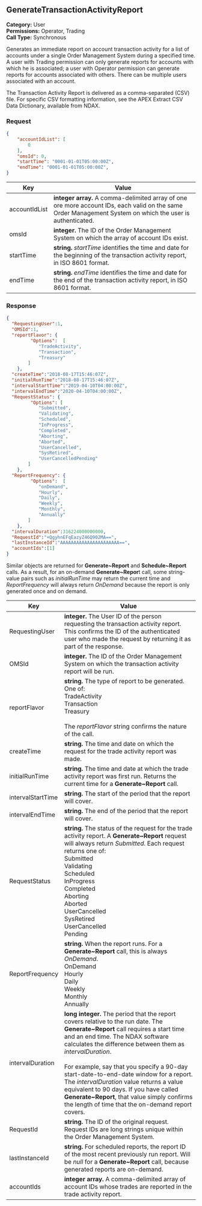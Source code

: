 ## GenerateTransactionActivityReport

**Category:** User<br />
**Permissions:** Operator, Trading<br />
**Call Type:** Synchronous

Generates an immediate report on account transaction activity for a list of accounts under a single Order Management System during a specified time. A user with Trading permission can only generate reports for accounts with which he is associated; a user with Operator permission can generate reports for accounts associated with others. There can be multiple users associated with an account. 

The Transaction Activity Report is delivered as a comma-separated (CSV) file. For specific CSV formatting information, see the APEX Extract CSV Data Dictionary, available from NDAX.

### Request

```json
{
	"accountIdList": [
		0
	],
	"omsId": 0,
	"startTime": "0001-01-01T05:00:00Z",
	"endTime": "0001-01-01T05:00:00Z",
}
```

| Key           | Value                                                        |
| ------------- | ------------------------------------------------------------ |
| accountIdList | **integer array.** A comma-delimited array of one ore more account IDs, each valid on the same Order Management System on which the user is authenticated. |
| omsId         | **integer.** The ID of the Order Management System on which the array of account IDs exist. |
| startTime     | **string.** *startTime* identifies the time and date for the beginning of the transaction activity report, in ISO 8601 format. |
| endTime       | **string.**  *endTime* identifies the time and date for the end of the transaction activity report, in ISO 8601 format. |

### Response

```json
{ 
  "RequestingUser":1,
  "OMSId":1,
  "reportFlavor": {
		 "Options":  [
			"TradeActivity",
			"Transaction",
			"Treasury"
		] 
	},
  "createTime":"2018-08-17T15:46:07Z",
  "initialRunTime":"2018-08-17T15:46:07Z",
  "intervalStartTime":"2019-04-10T04:00:00Z",
  "intervalEndTime":"2020-04-10T04:00:00Z",
  "RequestStatus": {
		 "Options": [
			"Submitted",
			"Validating",
			"Scheduled",
			"InProgress",
			"Completed",
			"Aborting",
			"Aborted",
			"UserCancelled",
			"SysRetired",
			"UserCancelledPending"
		] 
	},
  "ReportFrequency": {
		 "Options":  [
			"onDemand",
			"Hourly",
			"Daily",
			"Weekly",
			"Monthly",
			"Annually"
		] 
	},
  "intervalDuration":316224000000000,
  "RequestId":"+QgyhnEFqEazyZ46Q902MA==",
  "lastInstanceId":"AAAAAAAAAAAAAAAAAAAAAA==",
  "accountIds":[1]
}
```

Similar objects are returned for **Generate~Report** and **Schedule~Report** calls. As a result, for an on-demand **Generate~Repor**t call, some string-value pairs such as *initialRunTime* may return the current time and *ReportFrequency* will always return *OnDemand* because the report is only generated once and on demand.

| Key               | Value                                                        |
| ----------------- | ------------------------------------------------------------ |
| RequestingUser    | **integer.** The User ID of the person requesting the transaction activity report. This confirms the ID of the authenticated user who made the request by returning it as part of the response. |
| OMSId             | **integer.** The ID of the Order Management System on which the transaction activity report will be run. |
| reportFlavor      | **string.** The type of report to be generated. One of:<br />TradeActivity<br />Transaction<br />Treasury<br /><br />The *reportFlavor* string confirms the nature of the call. |
| createTime        | **string.** The time and date on which the request for the trade activity report was made. |
| initialRunTime    | **string.**  The time and date at which the trade activity report was first run. Returns the current time for a **Generate~Report** call. |
| intervalStartTime | **string.** The start of the period that the report will cover. |
| intervalEndTime   | **string.**  The end of the period that the report will cover. |
| RequestStatus     | **string.** The status of the request for the trade activity report. A **Generate~Report** request will always return *Submitted*. Each request returns one of:<br />Submitted<br />Validating<br />Scheduled<br />InProgress<br />Completed<br />Aborting<br />Aborted<br />UserCancelled<br />SysRetired<br />UserCancelled<br />Pending |
| ReportFrequency   | **string.** When the report runs. For a **Generate~Report** call, this is always *OnDemand*.<br />OnDemand<br />Hourly<br />Daily<br />Weekly<br />Monthly<br />Annually |
| intervalDuration  | **long integer.** The period that the report covers relative to the run date. The **Generate~Report** call requires a start time and an end time. The NDAX software calculates the difference between them as *intervalDuration*. <br /><br />For example, say that you specify a 90-day start-date-to-end-date window for a report. The *intervalDuration* value returns a value equivalent to 90 days. If you have called **Generate~Report**, that value simply confirms the length of time that the on-demand report covers. |
| RequestId         | **string.** The ID of the original request. Request IDs are long strings unique within the Order Management System. |
| lastInstanceId    | **string.** For scheduled reports, the report ID of the most recent previously run report. Will be *null* for a **Generate~Report** call, because generated reports are on-demand. |
| accountIds        | **integer array.** A comma-delimited array of account IDs whose trades are reported in the trade activity report. |


